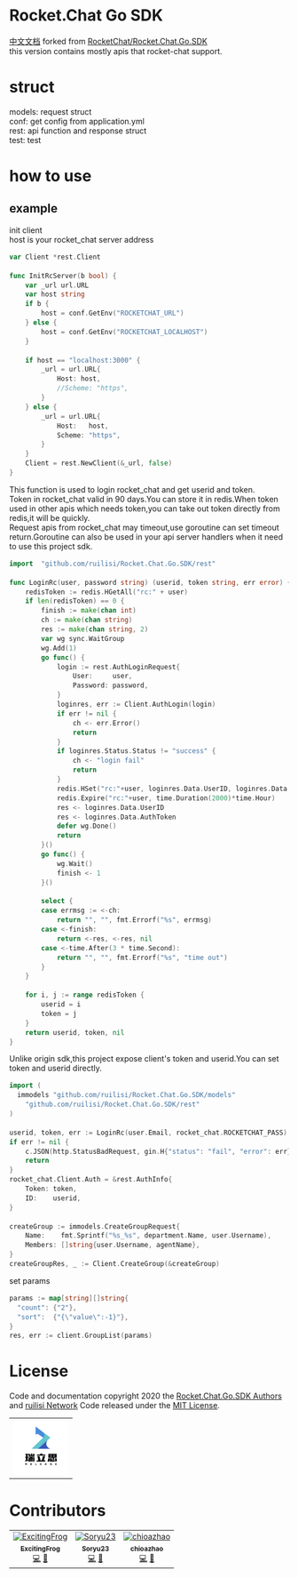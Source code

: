 # Rocket.Chat Go SDK
[中文文档](https://github.com/ruilisi/Rocket.Chat.Go.SDK/blob/master/READMECN.md)
forked from [RocketChat/Rocket.Chat.Go.SDK](https://github.com/RocketChat/Rocket.Chat.Go.SDK)<br>
this version contains mostly apis that rocket-chat support. 

# struct
models: request struct <br>
conf: get config from application.yml<br>
rest: api function and response struct <br>
test: test 

# how to use 
## example
init client<br> 
host is your rocket_chat server address
```go
var Client *rest.Client

func InitRcServer(b bool) {
	var _url url.URL
	var host string
	if b {
		host = conf.GetEnv("ROCKETCHAT_URL")
	} else {
		host = conf.GetEnv("ROCKETCHAT_LOCALHOST")
	}

	if host == "localhost:3000" {
		_url = url.URL{
			Host: host,
			//Scheme: "https",
		}
	} else {
		_url = url.URL{
			Host:   host,
			Scheme: "https",
		}
	}
	Client = rest.NewClient(&_url, false)
}
```

This function is used to login rocket_chat and get userid and token.<br>
Token in rocket_chat valid in 90 days.You can store it in redis.When token used in other apis which needs token,you can take out token directly from redis,it will be quickly.<br>
Request apis from rocket_chat may timeout,use goroutine can set timeout return.Goroutine can also be used in your api server handlers when it need to use this project sdk. 
```go
import	"github.com/ruilisi/Rocket.Chat.Go.SDK/rest"

func LoginRc(user, password string) (userid, token string, err error) {
	redisToken := redis.HGetAll("rc:" + user)
	if len(redisToken) == 0 {
		finish := make(chan int)
		ch := make(chan string)
		res := make(chan string, 2)
		var wg sync.WaitGroup
		wg.Add(1)
		go func() {
			login := rest.AuthLoginRequest{
				User:     user,
				Password: password,
			}
			loginres, err := Client.AuthLogin(login)
			if err != nil {
				ch <- err.Error()
				return
			}
			if loginres.Status.Status != "success" {
				ch <- "login fail"
				return
			}
			redis.HSet("rc:"+user, loginres.Data.UserID, loginres.Data.AuthToken)
			redis.Expire("rc:"+user, time.Duration(2000)*time.Hour)
			res <- loginres.Data.UserID
			res <- loginres.Data.AuthToken
			defer wg.Done()
			return
		}()
		go func() {
			wg.Wait()
			finish <- 1
		}()

		select {
		case errmsg := <-ch:
			return "", "", fmt.Errorf("%s", errmsg)
		case <-finish:
			return <-res, <-res, nil
		case <-time.After(3 * time.Second):
			return "", "", fmt.Errorf("%s", "time out")
		}
	}

	for i, j := range redisToken {
		userid = i
		token = j
	}
	return userid, token, nil
}
```

Unlike origin sdk,this project expose client's token and userid.You can set token and userid directly.
```go
import (
  immodels "github.com/ruilisi/Rocket.Chat.Go.SDK/models"
	"github.com/ruilisi/Rocket.Chat.Go.SDK/rest"
)

userid, token, err := LoginRc(user.Email, rocket_chat.ROCKETCHAT_PASS)
if err != nil {
	c.JSON(http.StatusBadRequest, gin.H{"status": "fail", "error": err})
	return
}
rocket_chat.Client.Auth = &rest.AuthInfo{
	Token: token,
	ID:    userid,
}

createGroup := immodels.CreateGroupRequest{
	Name:    fmt.Sprintf("%s_%s", department.Name, user.Username),
	Members: []string{user.Username, agentName},
}
createGroupRes, _ := Client.CreateGroup(&createGroup)	
```

set params
```go
params := map[string][]string{
  "count": {"2"},
  "sort":  {"{\"value\":-1}"},
}
res, err := client.GroupList(params)
```

# License
Code and documentation copyright 2020 the [Rocket.Chat.Go.SDK Authors](https://github.com/ruilisi/Rocket.Chat.Go.SDK/graphs/contributors) and [ruilisi Network](https://ruilisi.co/) Code released under the [MIT License](https://github.com/ruilisi/Rocket.Chat.Go.SDK/blob/master/LICENSE).
<table frame=void>
<tr>
<td >
<img src="logo.png" width="100px;" alt="hophacker"/>
</td>
</tr>
</table>

# Contributors
<table>
  <tr>
        <td align="center"><a href="https://github.com/ExcitingFrog"><img src="https://avatars2.githubusercontent.com/u/25655802?s=460&u=23017079e78e3c3bfa57a14bc369607b1b23c470&v=4" width="100px;" alt="ExcitingFrog"/><br /><sub><b>ExcitingFrog</b></sub></a><br /><a href="https://github.com/ruilisi/Rocket.Chat.Go.SDK/commits?author=ExcitingFrog" title="Code">💻</a> <a href="https://github.com/ruilisi/Rocket.Chat.Go.SDK/commits?author=ExcitingFrog" title="Documentation">📖</a></td>
        <td align="center"><a href="https://github.com/Soryu23"><img src="https://avatars0.githubusercontent.com/u/67567977?s=460&u=fea632ad315bcdcfeff4de7ac5e2482b249929ac&v=4" width="100px;" alt="Soryu23"/><br /><sub><b>Soryu23</b></sub></a><br /><a href="https://github.com/ruilisi/Rocket.Chat.Go.SDK/commits?author=Soryu23" title="Code">💻</a> <a href="https://github.com/ruilisi/Rocket.Chat.Go.SDK/commits?author=Soryu23" title="Documentation">📖</a></td>
        <td align="center"><a href="https://github.com/chioazhao"><img src="https://avatars2.githubusercontent.com/u/59110803?s=460&u=1ac5a6b9811de1a89c38a6368c96ee3d552f62bf&v=4" width="100px;" alt="chioazhao"/><br /><sub><b>chioazhao</b></sub></a><br /><a href="https://github.com/ruilisi/Rocket.Chat.Go.SDK/commits?author=chioazhao" title="Code">💻</a> <a href="https://github.com/ruilisi/Rocket.Chat.Go.SDK/commits?author=chioazhao" title="Documentation">📖</a></td>
  </tr>
</table>
